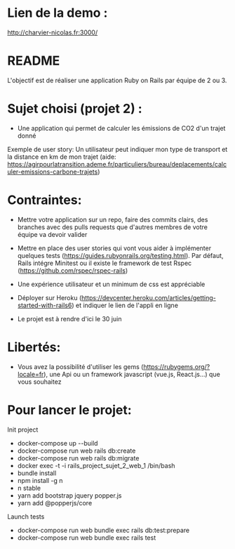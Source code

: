 # Lien de la demo :
http://charvier-nicolas.fr:3000/

# README
L'objectif est de réaliser une application Ruby on Rails par équipe de 2 ou 3.



# Sujet choisi (projet 2) :
* Une application qui permet de calculer les émissions de CO2 d'un trajet donné 

Exemple de user story:
Un utilisateur peut indiquer mon type de transport et la distance en km de mon trajet (aide: https://agirpourlatransition.ademe.fr/particuliers/bureau/deplacements/calculer-emissions-carbone-trajets)




# Contraintes:
* Mettre votre application sur un repo, faire des commits clairs, des branches avec des pulls requests que d'autres membres de votre équipe va devoir valider

* Mettre en place des user stories qui vont vous aider à implémenter quelques tests (https://guides.rubyonrails.org/testing.html). Par défaut, Rails intégre Minitest ou il existe le framework de test Rspec (https://github.com/rspec/rspec-rails)

* Une expérience utilisateur et un minimum de css est appréciable 

* Déployer sur Heroku (https://devcenter.heroku.com/articles/getting-started-with-rails6) et indiquer le lien de l'appli en ligne

* Le projet est à rendre d'ici le 30 juin


# Libertés:
* Vous avez la possibilité d'utiliser les gems (https://rubygems.org/?locale=fr), une Api ou un framework javascript (vue.js, React.js...) que vous souhaitez




# Pour lancer le projet:

Init project
* docker-compose up --build
* docker-compose run web rails db:create
* docker-compose run web rails db:migrate 
* docker exec -t -i rails_project_sujet_2_web_1 /bin/bash
* bundle install
* npm install -g n
* n stable
* yarn add bootstrap jquery popper.js
* yarn add @popperjs/core

Launch tests
* docker-compose run web bundle exec rails db:test:prepare
* docker-compose run web bundle exec rails test
